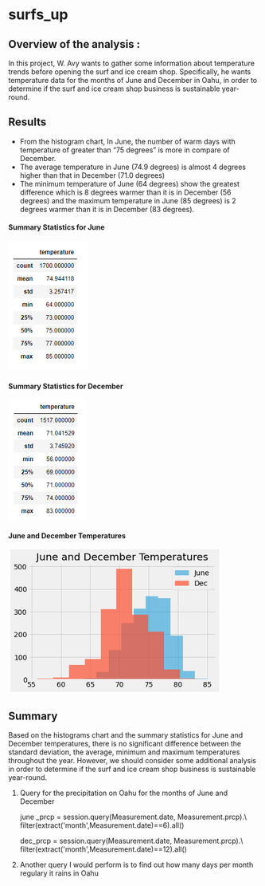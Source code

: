 # surfs_up

## Overview of the analysis :

In this project, W. Avy wants to gather some information about temperature trends before opening the surf and ice cream shop. Specifically, he wants temperature data for the months of June and December in Oahu, in order to determine if the surf and ice cream shop business is sustainable year-round.


## Results


-	From the histogram chart, In June, the number of warm days with temperature of greater than “75 degrees” is more in compare of December.
-	The average temperature in June (74.9 degrees) is almost 4 degrees higher than that in December (71.0 degrees) 
-	The minimum temperature of June (64 degrees) show the greatest difference which is 8 degrees warmer than it is in December (56 degrees) and the maximum temperature in June (85 degrees) is 2 degrees warmer than it is in December (83 degrees).


#### Summary Statistics for June
  ![June.png](https://github.com/tjavaheripour/surfs_up/blob/main/Resources/June.png)
  
#### Summary Statistics for December 

  ![December.png](https://github.com/tjavaheripour/surfs_up/blob/main/Resources/December.png)

#### June and December Temperatures

  ![June and December.png](https://github.com/tjavaheripour/surfs_up/blob/main/Resources/June%20and%20December.png)



## Summary
Based on the histograms chart and the summary statistics for June and December temperatures, there is no significant difference between the standard deviation, the average, minimum and maximum temperatures throughout the year. However, we should consider some additional analysis in order to determine if the surf and ice cream shop business is sustainable year-round.

1. Query for the precipitation on Oahu for the months of June and December 

   june _prcp = session.query(Measurement.date, Measurement.prcp).\ filter(extract('month',Measurement.date)==6).all()

   dec_prcp = session.query(Measurement.date, Measurement.prcp).\ filter(extract('month',Measurement.date)==12).all()

2. Another query I would perform is to find out how many days per month regulary it rains in Oahu




